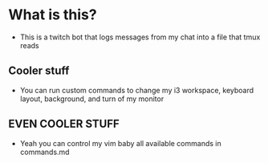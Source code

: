 # What is this?
* This is a twitch bot that logs messages from my chat into a file that tmux reads
## Cooler stuff
* You can run custom commands to change my i3 workspace, keyboard layout,
  background, and turn of my monitor
## EVEN COOLER STUFF
* Yeah you can control my vim baby all available commands in commands.md
